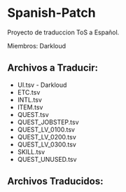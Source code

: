 # Spanish-Patch
Proyecto de traduccion ToS a Español.

Miembros:
Darkloud

## Archivos a Traducir:
- UI.tsv - Darkloud
- ETC.tsv
- INTL.tsv
- ITEM.tsv
- QUEST.tsv
- QUEST_JOBSTEP.tsv
- QUEST_LV_0100.tsv
- QUEST_LV_0200.tsv
- QUEST_LV_0300.tsv
- SKILL.tsv
- QUEST_UNUSED.tsv

## Archivos Traducidos:

